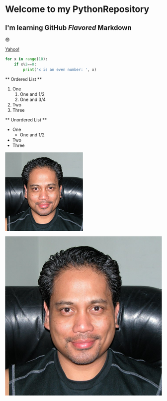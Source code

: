 # Welcome to my PythonRepository
## I'm learning **GitHub** *Flavored* Markdown

:sunglasses:

[Yahoo!](https://www.Yahoo.com/)

```python
for x in range(10):
    if x%2==0:
        print('x is an even number: ', x)
```

** Ordered List **
1. One
   1. One and 1/2
   2. One and 3/4
2. Two
3. Three

** Unordered List **
* One
  * One and 1/2
* Two
* Three

[<img src="Me1.jpg" width="250"/>](Me1.jpg)

![This is me!](Me1.jpg)

